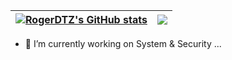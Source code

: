 | <a href="https://github.com/anuraghazra/github-readme-stats"><img align="center" src="https://github-readme-stats.vercel.app/api?username=rogerdtz&show_icons=true&count_private=true&hide=issues&theme=buefy&hide_border=true" alt="RogerDTZ's GitHub stats" /></a> | <a href="https://github.com/anuraghazra/github-readme-stats"><img align="center" src="https://github-readme-stats.vercel.app/api/top-langs/?username=rogerdtz&hide=html,python&layout=compact&hide_border=true&theme=buefy" /></a> |
| ------------- | ------------- |

- 🔭 I’m currently working on System & Security ...

<!--### Hi there 👋 -->

<!--
**RogerDTZ/RogerDTZ** is a ✨ _special_ ✨ repository because its `README.md` (this file) appears on your GitHub profile.

Here are some ideas to get you started:

- 🌱 I’m currently learning ...
- 👯 I’m looking to collaborate on ...
- 🤔 I’m looking for help with ...
- 💬 Ask me about ...
- 📫 How to reach me: ...
- 😄 Pronouns: ...
- ⚡ Fun fact: ...
-->
